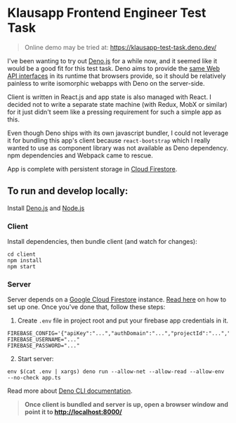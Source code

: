 # Klausapp Frontend Engineer Test Task

> Online demo may be tried at: https://klausapp-test-task.deno.dev/

I've been wanting to try out [Deno.js](https://deno.land/) for a while now, and it seemed like it would be a good fit for this test task. Deno aims to provide the [same Web API interfaces](https://deno.com/blog/every-web-api-in-deno) in its runtime that browsers provide, so it should be relatively painless to write isomorphic webapps with Deno on the server-side.

Client is written in React.js and app state is also managed with React. I decided not to write a separate state machine (with Redux, MobX or similar) for it just didn't seem like a pressing requirement for such a simple app as this.

Even though Deno ships with its own javascript bundler, I could not leverage it for bundling this app's client because `react-bootstrap` which I really wanted to use as component library was not available as Deno dependency. npm dependencies and Webpack came to rescue. 

App is complete with persistent storage in [Cloud Firestore](https://firebase.google.com/products/firestore/).

## To run and develop locally:

Install [Deno.js](https://deno.land/#installation) and [Node.js](https://nodejs.org/en/)

### Client

Install dependencies, then bundle client (and watch for changes):
```shell
cd client
npm install
npm start
```

### Server

Server depends on a [Google Cloud Firestore](https://firebase.google.com/products/firestore/) instance. [Read here](FIREBASE_SETUP.md) on how to set up one. Once you've done that, follow these steps:

1. Create `.env` file in project root and put your firebase app credentials in it.
```
FIREBASE_CONFIG='{"apiKey":"...","authDomain":"...","projectId":"...","storageBucket":"...","messagingSenderId":"...","appId":"..."}'
FIREBASE_USERNAME="..."
FIREBASE_PASSWORD="..."
```

2. Start server:
```shell
env $(cat .env | xargs) deno run --allow-net --allow-read --allow-env --no-check app.ts
```
Read more about [Deno CLI documentation](https://deno.land/manual@v1.11.3/getting_started/command_line_interface#command-line-interface).

> **Once client is bundled and server is up, open a browser window and point it to [http://localhost:8000/](http://localhost:8000/)**